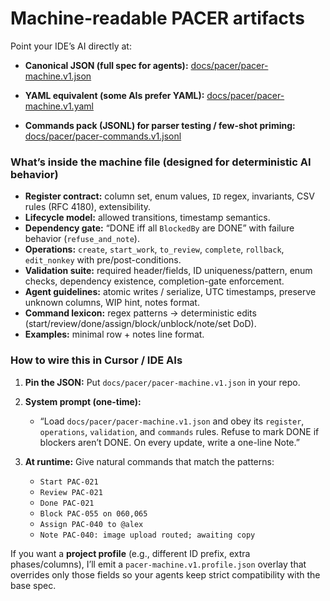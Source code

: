 # **Machine-readable PACER artifacts** 

Point your IDE’s AI directly at:

* **Canonical JSON (full spec for agents):**
  [docs/pacer/pacer-machine.v1.json](sandbox:/mnt/data/docs/pacer/pacer-machine.v1.json)

* **YAML equivalent (some AIs prefer YAML):**
  [docs/pacer/pacer-machine.v1.yaml](sandbox:/mnt/data/docs/pacer/pacer-machine.v1.yaml)

* **Commands pack (JSONL) for parser testing / few-shot priming:**
  [docs/pacer/pacer-commands.v1.jsonl](sandbox:/mnt/data/docs/pacer/pacer-commands.v1.jsonl)

### What’s inside the machine file (designed for deterministic AI behavior)

* **Register contract:** column set, enum values, `ID` regex, invariants, CSV rules (RFC 4180), extensibility.
* **Lifecycle model:** allowed transitions, timestamp semantics.
* **Dependency gate:** “DONE iff all `BlockedBy` are DONE” with failure behavior (`refuse_and_note`).
* **Operations:** `create`, `start_work`, `to_review`, `complete`, `rollback`, `edit_nonkey` with pre/post-conditions.
* **Validation suite:** required header/fields, ID uniqueness/pattern, enum checks, dependency existence, completion-gate enforcement.
* **Agent guidelines:** atomic writes / serialize, UTC timestamps, preserve unknown columns, WIP hint, notes format.
* **Command lexicon:** regex patterns → deterministic edits (start/review/done/assign/block/unblock/note/set DoD).
* **Examples:** minimal row + notes line format.

### How to wire this in Cursor / IDE AIs

1. **Pin the JSON:** Put `docs/pacer/pacer-machine.v1.json` in your repo.
2. **System prompt (one-time):**

   * “Load `docs/pacer/pacer-machine.v1.json` and obey its `register`, `operations`, `validation`, and `commands` rules. Refuse to mark DONE if blockers aren’t DONE. On every update, write a one-line Note.”
3. **At runtime:** Give natural commands that match the patterns:

   * `Start PAC-021`
   * `Review PAC-021`
   * `Done PAC-021`
   * `Block PAC-055 on 060,065`
   * `Assign PAC-040 to @alex`
   * `Note PAC-040: image upload routed; awaiting copy`

If you want a **project profile** (e.g., different ID prefix, extra phases/columns), I’ll emit a `pacer-machine.v1.profile.json` overlay that overrides only those fields so your agents keep strict compatibility with the base spec.
